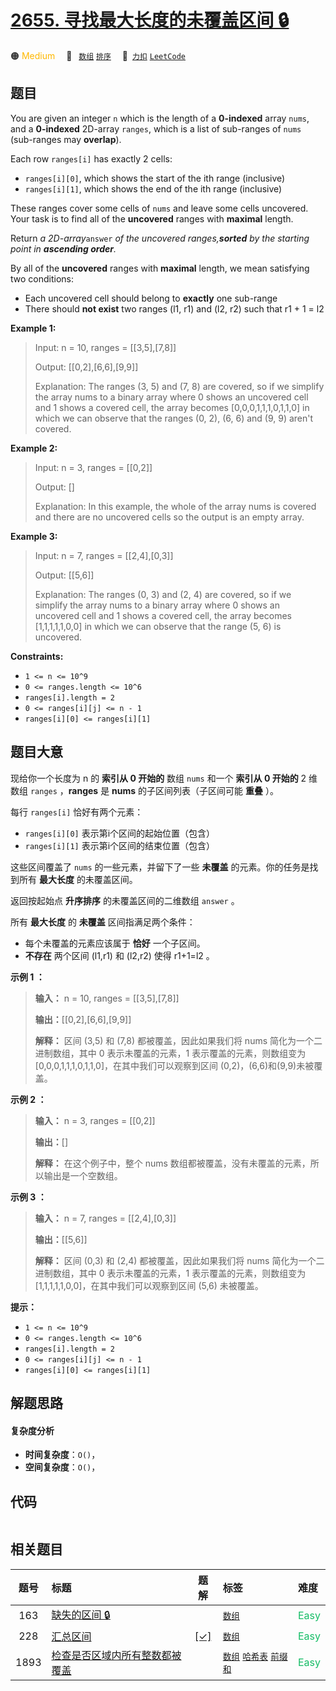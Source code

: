 # [2655. 寻找最大长度的未覆盖区间 🔒](https://2xiao.github.io/leetcode-js/problem/2655.html)

🟠 <font color=#ffb800>Medium</font>&emsp; 🔖&ensp; [`数组`](/tag/array.md) [`排序`](/tag/sorting.md)&emsp; 🔗&ensp;[`力扣`](https://leetcode.cn/problems/find-maximal-uncovered-ranges) [`LeetCode`](https://leetcode.com/problems/find-maximal-uncovered-ranges)

## 题目

You are given an integer `n` which is the length of a **0-indexed** array
`nums`, and a **0-indexed** 2D-array `ranges`, which is a list of sub-ranges
of `nums` (sub-ranges may **overlap**).

Each row `ranges[i]` has exactly 2 cells:

  * `ranges[i][0]`, which shows the start of the ith range (inclusive)
  * `ranges[i][1]`, which shows the end of the ith range (inclusive)

These ranges cover some cells of `nums` and leave some cells uncovered. Your
task is to find all of the **uncovered** ranges with **maximal** length.

Return _a 2D-array_`answer` _of the uncovered ranges,**sorted** by the
starting point in **ascending order**._

By all of the **uncovered** ranges with **maximal** length, we mean satisfying
two conditions:

  * Each uncovered cell should belong to **exactly** one sub-range
  * There should **not exist**  two ranges (l1, r1) and (l2, r2) such that r1 \+ 1 = l2



**Example 1:**

> Input: n = 10, ranges = [[3,5],[7,8]]
> 
> Output: [[0,2],[6,6],[9,9]]
> 
> Explanation: The ranges (3, 5) and (7, 8) are covered, so if we simplify the array nums to a binary array where 0 shows an uncovered cell and 1 shows a covered cell, the array becomes [0,0,0,1,1,1,0,1,1,0] in which we can observe that the ranges (0, 2), (6, 6) and (9, 9) aren't covered.

**Example 2:**

> Input: n = 3, ranges = [[0,2]]
> 
> Output: []
> 
> Explanation: In this example, the whole of the array nums is covered and there are no uncovered cells so the output is an empty array.

**Example 3:**

> Input: n = 7, ranges = [[2,4],[0,3]]
> 
> Output: [[5,6]]
> 
> Explanation: The ranges (0, 3) and (2, 4) are covered, so if we simplify the array nums to a binary array where 0 shows an uncovered cell and 1 shows a covered cell, the array becomes [1,1,1,1,1,0,0] in which we can observe that the range (5, 6) is uncovered.

**Constraints:**

  * `1 <= n <= 10^9`
  * `0 <= ranges.length <= 10^6`
  * `ranges[i].length = 2`
  * `0 <= ranges[i][j] <= n - 1`
  * `ranges[i][0] <= ranges[i][1]`


## 题目大意

现给你一个长度为 n 的 **索引从 0 开始的**  数组 `nums` 和一个 **索引从 0 开始的** 2 维数组 `ranges`
，**ranges** 是 **nums** 的子区间列表（子区间可能 **重叠** ）。

每行 `ranges[i]` 恰好有两个元素：

  * `ranges[i][0]` 表示第i个区间的起始位置（包含）
  * `ranges[i][1]` 表示第i个区间的结束位置（包含）

这些区间覆盖了 `nums` 的一些元素，并留下了一些 **未覆盖** 的元素。你的任务是找到所有 **最大长度** 的未覆盖区间。

返回按起始点 **升序排序** 的未覆盖区间的二维数组 `answer` 。

所有 **最大长度** 的 **未覆盖** 区间指满足两个条件：

  * 每个未覆盖的元素应该属于 **恰好** 一个子区间。
  * **不存在** 两个区间 (l1,r1) 和 (l2,r2) 使得 r1+1=l2 。



**示例 1 ：**

> 
> 
> 
> 
> 
> **输入：** n = 10, ranges = [[3,5],[7,8]]
> 
> **输出：**[[0,2],[6,6],[9,9]]
> 
> **解释：** 区间 (3,5) 和 (7,8) 都被覆盖，因此如果我们将 nums 简化为一个二进制数组，其中 0 表示未覆盖的元素，1 表示覆盖的元素，则数组变为[0,0,0,1,1,1,0,1,1,0]，在其中我们可以观察到区间 (0,2)，(6,6)和(9,9)未被覆盖。
> 
> 

**示例 2  ：**

> 
> 
> 
> 
> 
> **输入：** n = 3, ranges = [[0,2]]
> 
> **输出：**[]
> 
> **解释：** 在这个例子中，整个 nums 数组都被覆盖，没有未覆盖的元素，所以输出是一个空数组。
> 
> 

**示例 3 ：**

> 
> 
> 
> 
> 
> **输入：** n = 7, ranges = [[2,4],[0,3]]
> 
> **输出：**[[5,6]]
> 
> **解释：** 区间 (0,3) 和 (2,4) 都被覆盖，因此如果我们将 nums 简化为一个二进制数组，其中 0 表示未覆盖的元素，1 表示覆盖的元素，则数组变为[1,1,1,1,1,0,0]，在其中我们可以观察到区间 (5,6) 未被覆盖。



**提示：**

  * `1 <= n <= 10^9`
  * `0 <= ranges.length <= 10^6`
  * `ranges[i].length = 2`
  * `0 <= ranges[i][j] <= n - 1`
  * `ranges[i][0] <= ranges[i][1]`


## 解题思路

#### 复杂度分析

- **时间复杂度**：`O()`，
- **空间复杂度**：`O()`，

## 代码

```javascript

```

## 相关题目

<!-- prettier-ignore -->
| 题号 | 标题 | 题解 | 标签 | 难度 |
| :------: | :------ | :------: | :------ | :------ |
| 163 | [缺失的区间 🔒](https://leetcode.com/problems/missing-ranges) |  |  [`数组`](/tag/array.md) | <font color=#15bd66>Easy</font> |
| 228 | [汇总区间](https://leetcode.com/problems/summary-ranges) | [[✓]](/problem/0228.md) |  [`数组`](/tag/array.md) | <font color=#15bd66>Easy</font> |
| 1893 | [检查是否区域内所有整数都被覆盖](https://leetcode.com/problems/check-if-all-the-integers-in-a-range-are-covered) |  |  [`数组`](/tag/array.md) [`哈希表`](/tag/hash-table.md) [`前缀和`](/tag/prefix-sum.md) | <font color=#15bd66>Easy</font> |